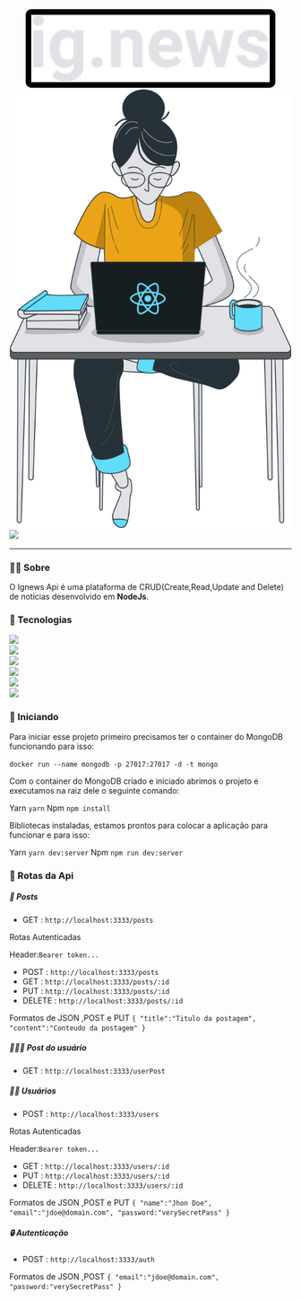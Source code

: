 
<div style="text-align:center">
<img alt="" src="./logo.svg" height="120" style="background-color:black;border-radius:10px;padding:10px;">
<br/>
<img alt="" src="./avatar.svg">


</div>
<a href="https://www.linkedin.com/in/lucas-veloso-assa-galego-661274174/">
<img src="https://img.shields.io/badge/LinkedIn-0077B5?style=for-the-badge&logo=linkedin&logoColor=white" />
</a>


---
### 💁‍♂️ Sobre

O Ignews Api é uma plataforma de CRUD(Create,Read,Update and Delete) de noticias desenvolvido em **NodeJs**.


### 🚀 Tecnologias

<img src="https://img.shields.io/badge/Node.js-43853D?style=for-the-badge&logo=node.js&logoColor=white" />
<br/>
<img src="https://img.shields.io/badge/Express.js-000000?style=for-the-badge&logo=express&logoColor=white" />
<br/>
<img src="https://img.shields.io/badge/Docker-2CA5E0?style=for-the-badge&logo=docker&logoColor=white" />
<br/>
<img src="https://img.shields.io/badge/MongoDB-4EA94B?style=for-the-badge&logo=mongodb&logoColor=white" />
<br/>
<img src="https://img.shields.io/badge/TypeScript-007ACC?style=for-the-badge&logo=typescript&logoColor=white" />
<br/>
<img src="https://img.shields.io/badge/Typeorm-20232A?style=for-the-badge&logo=typeorm&logoColor=61DAFB" />


### 🏃 Iniciando

Para iniciar esse projeto primeiro precisamos ter o container do MongoDB funcionando para isso:

`docker run --name mongodb -p 27017:27017 -d -t mongo`

Com o container do MongoDB criado e iniciado abrimos o projeto e executamos na raiz dele o seguinte comando:

Yarn ` yarn `
Npm ` npm install `

Bibliotecas instaladas, estamos prontos para colocar a aplicação para funcionar e para isso:

Yarn ` yarn dev:server `
Npm ` npm run dev:server `


### 🚦 Rotas da Api

##### 📝 Posts

- GET : `http://localhost:3333/posts`

Rotas Autenticadas

Header:`Bearer token...`
- POST : `http://localhost:3333/posts`
- GET : `http://localhost:3333/posts/:id`
- PUT : `http://localhost:3333/posts/:id`
- DELETE : `http://localhost:3333/posts/:id`

Formatos de JSON ,POST e PUT 
`
{
	"title":"Titulo da postagem",
	"content":"Conteudo da postagem"
}
`

##### 📝👨‍💼 Post do usuário

- GET : `http://localhost:3333/userPost`

##### 👨‍💼 Usuários

- POST : `http://localhost:3333/users`

Rotas Autenticadas

Header:`Bearer token...`
- GET : `http://localhost:3333/users/:id`
- PUT : `http://localhost:3333/users/:id`
- DELETE : `http://localhost:3333/users/:id`

Formatos de JSON ,POST e PUT 
`
{
	"name":"Jhon Doe",
	"email":"jdoe@domain.com",
    "password:"verySecretPass"
}
`

##### 🔒 Autenticação

- POST : `http://localhost:3333/auth`

Formatos de JSON ,POST 
`
{
	"email":"jdoe@domain.com",
    "password:"verySecretPass"
}
`